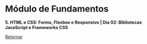 # Módulo de Fundamentos

**5. HTML e CSS: Forms, Flexbox e Responsivo | Dia 02: Bibliotecas JavaScript e Frameworks CSS**

[Retornar](https://github.com/zstgar/TRYBE)
